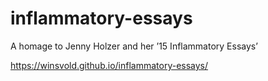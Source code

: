 <h1>inflammatory-essays</h1>
<p>A homage to Jenny Holzer and her ’15 Inflammatory Essays’</p>

https://winsvold.github.io/inflammatory-essays/